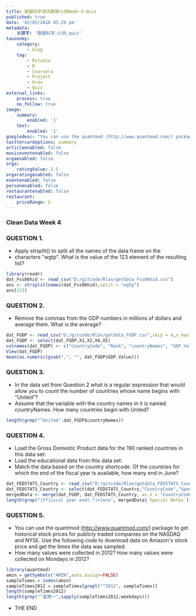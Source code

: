 ```yaml
---
title: 数据科学清洗数据小测Week-4-Quiz
published: true
date: '02/05/2018 05:29 pm'
metadata:
    关键字: '数据科学,小测,quiz'
taxonomy:
    category:
        - blog
    tag:
        - Rstudio
        - R
        - Coursera
        - Project
        - Grav
        - Quiz
external_links:
    process: true
    no_follow: true
image:
    summary:
        enabled: '1'
    text:
        enabled: '1'
googledesc: "You can use the quantmod (http://www.quantmod.com/) package to get historical stock prices for publicly traded companies on the NASDAQ and NYSE. Use the following code to download data on Amazon's stock price and get the times the data was sampled.\r\nHow many values were collected in 2012? How many values were collected on Mondays in 2012?"
twittercardoptions: summary
articleenabled: false
musiceventenabled: false
orgaenabled: false
orga:
    ratingValue: 2.5
orgaratingenabled: false
eventenabled: false
personenabled: false
restaurantenabled: false
restaurant:
    priceRange: $
---
```


### Clean Data Week 4

### QUESTION 1. 

* Apply strsplit() to split all the names of the data frame on the 
* characters "wgtp". What is the value of the 123 element of the resulting list?

```r
library(readr)
dat_Fss06hid <- read_csv("D:/gitcode/Rlan/getdata_Fss06hid.csv")
ans <- strsplit(names(dat_Fss06hid),split = "wgtp")
ans[123]
```
### QUESTION 2. 
*  Remove the commas from the GDP numbers in millions of dollars and average them. What is the average? 

```r
dat_FGDP <- read_csv("D:/gitcode/Rlan/getdata_FGDP.csv",skip = 4,n_max = 190)
dat_FGDP <- select(dat_FGDP,X1,X2,X4,X5)
colnames(dat_FGDP) <- c("CountryCode", "Rank", "countryNames", "GDP.Value")
View(dat_FGDP)
mean(as.numeric(gsub(",", "", dat_FGDP$GDP.Value)))
```

### QUESTION 3.

*  In the data set from Question 2 what is a regular expression that would allow you to count the number of countries whose name begins with "United"? 
*  Assume that the variable with the country names in it is named countryNames. How many countries begin with United?

```js
length(grep("^United",dat_FGDP$countryNames))
```
### QUESTION 4.
* Load the Gross Domestic Product data for the 190 ranked countries in this data set:
* Load the educational data from this data set:
* Match the data based on the country shortcode. Of the countries for which the end of the fiscal year is available, how many end in June?

```r
dat_FEDSTATS_Country <- read_csv("D:/gitcode/Rlan/getdata_FEDSTATS_Country.csv")
dat_FEDSTATS_Country <- select(dat_FEDSTATS_Country,"CountryCode","Special Notes")
mergedData <- merge(dat_FGDP, dat_FEDSTATS_Country, as.x = "CountryCode", as.y = "CountryCode")
length(grep("[Ff]iscal year end(.*)+June", mergedData$`Special Notes`))
```

### QUESTION 5.
* You can use the quantmod (http://www.quantmod.com/) package to get historical stock prices for publicly traded companies on the NASDAQ and NYSE. Use the following code to download data on Amazon's stock price and get the times the data was sampled.
*  How many values were collected in 2012? How many values were collected on Mondays in 2012?

```r
library(quantmod)
amzn = getSymbols("AMZN",auto.assign=FALSE)
sampleTimes = index(amzn)
sampleTimes2012 = sampleTimes[grepl("^2012", sampleTimes)]
length(sampleTimes2012)
length(grep("^星期一",sapply(sampleTimes2012,weekdays)))
```

* THE END
  